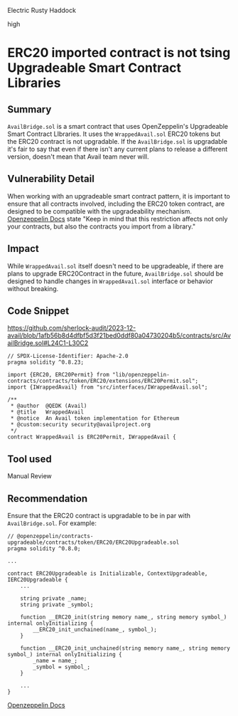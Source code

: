 Electric Rusty Haddock

high

# ERC20 imported contract is not tsing Upgradeable Smart Contract Libraries

## Summary
`AvailBridge.sol` is a smart contract that uses OpenZeppelin's Upgradeable Smart Contract LIbraries. It uses the `WrappedAvail.sol` ERC20 tokens but the ERC20 contract is not upgradable. If the `AvailBridge.sol` is upgradable it's fair to say that even if there isn't any current plans to release a different version, doesn't mean that Avail team never will.

## Vulnerability Detail
When working with an upgradeable smart contract pattern, it is important to ensure that all contracts involved, including the ERC20 token contract, are designed to be compatible with the upgradeability mechanism.  [Openzeppelin Docs](https://docs.openzeppelin.com/upgrades-plugins/1.x/writing-upgradeable#use-upgradeable-libraries) state "Keep in mind that this restriction affects not only your contracts, but also the contracts you import from a library."
## Impact
While `WrappedAvail.sol` itself doesn't need to be upgradeable, if there are plans to upgrade ERC20Contract in the future, `AvailBridge.sol` should be designed to handle changes in  `WrappedAvail.sol` interface or behavior without breaking.
## Code Snippet
https://github.com/sherlock-audit/2023-12-avail/blob/1afb56b8d4dfbf5d3f21bed0ddf80a04730204b5/contracts/src/AvailBridge.sol#L24C1-L30C2
```solidity
// SPDX-License-Identifier: Apache-2.0
pragma solidity ^0.8.23;

import {ERC20, ERC20Permit} from "lib/openzeppelin-contracts/contracts/token/ERC20/extensions/ERC20Permit.sol";
import {IWrappedAvail} from "src/interfaces/IWrappedAvail.sol";

/**
 * @author  @QEDK (Avail)
 * @title   WrappedAvail
 * @notice  An Avail token implementation for Ethereum
 * @custom:security security@availproject.org
 */
contract WrappedAvail is ERC20Permit, IWrappedAvail {
```
## Tool used

Manual Review

## Recommendation
Ensure that the ERC20 contract is upgradable to be in par with `AvailBridge.sol`.
For example:
```solidity
// @openzeppelin/contracts-upgradeable/contracts/token/ERC20/ERC20Upgradeable.sol
pragma solidity ^0.8.0;

...

contract ERC20Upgradeable is Initializable, ContextUpgradeable, IERC20Upgradeable {
    ...

    string private _name;
    string private _symbol;

    function __ERC20_init(string memory name_, string memory symbol_) internal onlyInitializing {
        __ERC20_init_unchained(name_, symbol_);
    }

    function __ERC20_init_unchained(string memory name_, string memory symbol_) internal onlyInitializing {
        _name = name_;
        _symbol = symbol_;
    }

    ...
}
```
[Openzeppelin Docs](https://docs.openzeppelin.com/upgrades-plugins/1.x/writing-upgradeable#use-upgradeable-libraries)